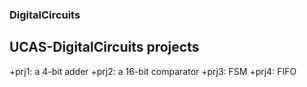 ### DigitalCircuits
## UCAS-DigitalCircuits projects
+prj1: a 4-bit adder
+prj2: a 16-bit comparator
+prj3: FSM
+prj4: FIFO
